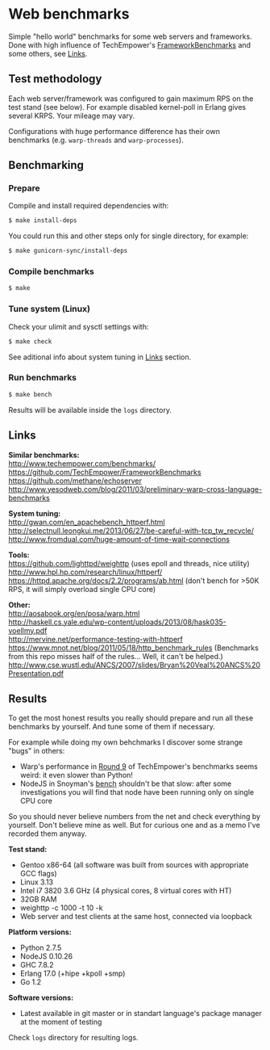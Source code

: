 # Web benchmarks

Simple "hello world" benchmarks for some web servers and frameworks.
Done with high influence of TechEmpower's
[FrameworkBenchmarks](https://github.com/TechEmpower/FrameworkBenchmarks)
and some others, see [Links](#links).

## Test methodology

Each web server/framework was configured to gain maximum RPS on the test
stand (see below). For example disabled kernel-poll in Erlang gives
several KRPS. Your mileage may vary.

Configurations with huge performance difference has their own benchmarks
(e.g. `warp-threads` and `warp-processes`).

## Benchmarking

### Prepare

Compile and install required dependencies with:

```bash
$ make install-deps
```

You could run this and other steps only for single directory, for example:

```bash
$ make gunicorn-sync/install-deps
```

### Compile benchmarks

```bash
$ make
```

### Tune system (Linux)

Check your ulimit and sysctl settings with:

```bash
$ make check
```

See aditional info about system tuning in [Links](#links) section.

### Run benchmarks

```bash
$ make bench
```

Results will be available inside the `logs` directory.

## Links

**Similar benchmarks:**  
http://www.techempower.com/benchmarks/  
https://github.com/TechEmpower/FrameworkBenchmarks  
https://github.com/methane/echoserver  
http://www.yesodweb.com/blog/2011/03/preliminary-warp-cross-language-benchmarks

**System tuning:**  
http://gwan.com/en_apachebench_httperf.html  
http://selectnull.leongkui.me/2013/06/27/be-careful-with-tcp_tw_recycle/  
http://www.fromdual.com/huge-amount-of-time-wait-connections

**Tools:**  
https://github.com/lighttpd/weighttp (uses epoll and threads, nice utility)  
http://www.hpl.hp.com/research/linux/httperf/  
https://httpd.apache.org/docs/2.2/programs/ab.html (don't bench for >50K RPS, it will simply overload single CPU core)

**Other:**  
http://aosabook.org/en/posa/warp.html  
http://haskell.cs.yale.edu/wp-content/uploads/2013/08/hask035-voellmy.pdf  
http://mervine.net/performance-testing-with-httperf  
https://www.mnot.net/blog/2011/05/18/http_benchmark_rules (Benchmarks from this repo misses half of the rules… Well, it can't be helped.)  
http://www.cse.wustl.edu/ANCS/2007/slides/Bryan%20Veal%20ANCS%20Presentation.pdf

## Results

To get the most honest results you really should prepare and run all
these benchmarks by yourself. And tune some of them if necessary.

For example while doing my own behchmarks I discover some strange "bugs"
in others:
* Warp's performance in
  [Round 9](http://www.techempower.com/benchmarks/#section=data-r9&hw=peak&test=json)
  of TechEmpower's benchmarks seems weird: it even slower than Python!
* NodeJS in Snoyman's
  [bench](http://www.yesodweb.com/blog/2011/03/preliminary-warp-cross-language-benchmarks)
  shouldn't be that slow: after some investigations you will find that
  node have been running only on single CPU core

So you should never believe numbers from the net and check everything by
yourself. Don't believe mine as well. But for curious one and as a memo
I've recorded them anyway.

**Test stand:**
* Gentoo x86-64 (all software was built from sources with appropriate GCC flags)
* Linux 3.13
* Intel i7 3820 3.6 GHz (4 physical cores, 8 virtual cores with HT)
* 32GB RAM
* weighttp -c 1000 -t 10 -k
* Web server and test clients at the same host, connected via loopback

**Platform versions:**
* Python 2.7.5
* NodeJS 0.10.26
* GHC 7.8.2
* Erlang 17.0 (+hipe +kpoll +smp)
* Go 1.2

**Software versions:**
* Latest available in git master or in standart language's package manager
at the moment of testing

Check `logs` directory for resulting logs.
